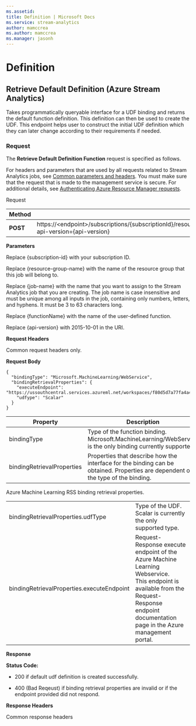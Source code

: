 ```yaml
---
ms.assetid: 
title: Definition | Microsoft Docs
ms.service: stream-analytics
author: mamccrea
ms.author: mamccrea
ms.manager: jasonh
---
```


# Definition

## Retrieve Default Definition (Azure Stream Analytics)
  Takes programmatically queryable interface for a UDF binding and returns the default function definition. This definition can then be used to create the UDF. This endpoint helps user to construct the initial UDF definition which they can later change according to their requirements if needed.  
  
### Request  
 The **Retrieve Default Definition Function** request is specified as follows.  
  
 For headers and parameters that are used by all requests related to Stream Analytics jobs, see [Common parameters and headers](https://msdn.microsoft.com/library/azure/8d088ecc-26eb-42e9-8acc-fe929ed33563). You must make sure that the request that is made to the management service is secure. For additional details, see [Authenticating Azure Resource Manager requests](https://msdn.microsoft.com/library/azure/dn790557.aspx).  
  
 Request  
  
|Method|Request URI|  
|------------|-----------------|  
|**POST**|https://<endpoint\>/subscriptions/{subscriptionId}/resourceGroups/{resourceGroupName}/providers/Microsoft.StreamAnalytics/streamingjobs/{jobName}/functions/{functionName}/RetrieveDefaultDefinition?api-version={api-version}|  
  
 **Parameters**  
  
 Replace {subscription-id} with your subscription ID.  
  
 Replace {resource-group-name} with the name of the resource group that this job will belong to.  
  
 Replace {job-name} with the name that you want to assign to the Stream Analytics job that you are creating. The job name is case insensitive and must be unique among all inputs in the job, containing only numbers, letters, and hyphens. It must be 3 to 63 characters long.  
  
 Replace {functionName} with the name of the user-defined function.  
  
 Replace {api-version} with 2015-10-01 in the URI.  
  
 **Request Headers**  
  
 Common request headers only.  
  
 **Request Body**  
  
```  
{  
  "bindingType": "Microsoft.MachineLearning/WebService",  
  "bindingRetrievalProperties": {  
    "executeEndpoint": "https://ussouthcentral.services.azureml.net/workspaces/f80d5d7a77fa4a46bf2a30c63c078dca/services/b7be5e40fd194258896fb602c1858eaf/execute",  
    "udfype": "Scalar"  
  }  
}  
```  
  
|Property|Description|  
|--------------|-----------------|  
|bindingType|Type of the function binding. Microsoft.MachineLearning/WebService is the only binding currently supported.|  
|bindingRetrievalProperties|Properties that describe how the interface for the binding can be obtained. Properties are dependent on the type of the binding.|  
  
 Azure Machine Learning RSS binding retrieval properties.  
  
|||  
|-|-|  
|bindingRetrievalProperties.udfType|Type of the UDF. Scalar is currently the only supported type.|  
|bindingRetrievalProperties.executeEndpoint|Request-Response execute endpoint of the Azure Machine Learning Webservice. <br />This endpoint is available from the Request-Response endpoint documentation page in the Azure management portal.|  
  
 **Response**  
  
 **Status Code:**  
  
-   200 if default udf definition is created successfully.  
  
-   400 (Bad Reqeust) if binding retrieval properties are invalid or if the endpoint provided did not respond.  
  
 **Response Headers**  
  
 Common response headers  
  
  
